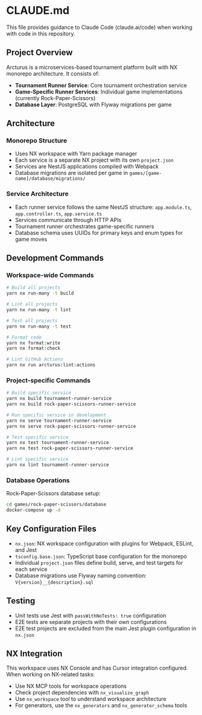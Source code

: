 # CLAUDE.md

This file provides guidance to Claude Code (claude.ai/code) when working with code in this repository.

## Project Overview

Arcturus is a microservices-based tournament platform built with NX monorepo architecture. It consists of:

- **Tournament Runner Service**: Core tournament orchestration service
- **Game-Specific Runner Services**: Individual game implementations (currently Rock-Paper-Scissors)
- **Database Layer**: PostgreSQL with Flyway migrations per game

## Architecture

### Monorepo Structure
- Uses NX workspace with Yarn package manager
- Each service is a separate NX project with its own `project.json`
- Services are NestJS applications compiled with Webpack
- Database migrations are isolated per game in `games/[game-name]/database/migrations/`

### Service Architecture
- Each runner service follows the same NestJS structure: `app.module.ts`, `app.controller.ts`, `app.service.ts`
- Services communicate through HTTP APIs
- Tournament runner orchestrates game-specific runners
- Database schema uses UUIDs for primary keys and enum types for game moves

## Development Commands

### Workspace-wide Commands
```bash
# Build all projects
yarn nx run-many -t build

# Lint all projects  
yarn nx run-many -t lint

# Test all projects
yarn nx run-many -t test

# Format code
yarn nx format:write
yarn nx format:check

# Lint GitHub Actions
yarn nx run arcturus:lint:actions
```

### Project-specific Commands
```bash
# Build specific service
yarn nx build tournament-runner-service
yarn nx build rock-paper-scissors-runner-service

# Run specific service in development
yarn nx serve tournament-runner-service
yarn nx serve rock-paper-scissors-runner-service

# Test specific service
yarn nx test tournament-runner-service
yarn nx test rock-paper-scissors-runner-service

# Lint specific service
yarn nx lint tournament-runner-service
```

### Database Operations
Rock-Paper-Scissors database setup:
```bash
cd games/rock-paper-scissors/database
docker-compose up -d
```

## Key Configuration Files

- `nx.json`: NX workspace configuration with plugins for Webpack, ESLint, and Jest
- `tsconfig.base.json`: TypeScript base configuration for the monorepo
- Individual `project.json` files define build, serve, and test targets for each service
- Database migrations use Flyway naming convention: `V{version}__{description}.sql`

## Testing

- Unit tests use Jest with `passWithNoTests: true` configuration
- E2E tests are separate projects with their own configurations
- E2E test projects are excluded from the main Jest plugin configuration in `nx.json`

## NX Integration

This workspace uses NX Console and has Cursor integration configured. When working on NX-related tasks:
- Use NX MCP tools for workspace operations
- Check project dependencies with `nx_visualize_graph` 
- Use `nx_workspace` tool to understand workspace architecture
- For generators, use the `nx_generators` and `nx_generator_schema` tools
